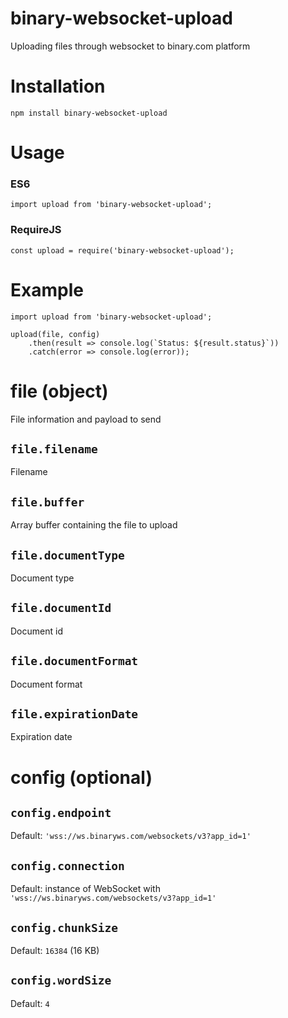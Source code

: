 # binary-websocket-upload
Uploading files through websocket to binary.com platform

# Installation

```
npm install binary-websocket-upload
```

# Usage

### ES6

```
import upload from 'binary-websocket-upload';
```

### RequireJS

```
const upload = require('binary-websocket-upload');
```

# Example

```
import upload from 'binary-websocket-upload';

upload(file, config)
    .then(result => console.log(`Status: ${result.status}`))
    .catch(error => console.log(error));
```

# file (object)

File information and payload to send

## `file.filename`

Filename

## `file.buffer`

Array buffer containing the file to upload

## `file.documentType`

Document type

## `file.documentId`

Document id

## `file.documentFormat`

Document format

## `file.expirationDate`

Expiration date

# config (optional)

## `config.endpoint`

Default: `'wss://ws.binaryws.com/websockets/v3?app_id=1'`

## `config.connection`

Default: instance of WebSocket with `'wss://ws.binaryws.com/websockets/v3?app_id=1'`

## `config.chunkSize`

Default: `16384` (16 KB)

## `config.wordSize`

Default: `4`

